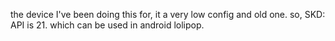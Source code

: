 the device I've been doing this for, it a very low config and old one. so, SKD: API is 21. which can be used in android lolipop.
